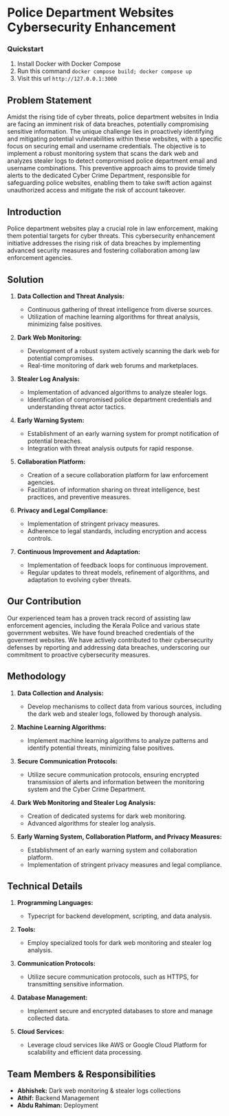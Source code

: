 # Police Department Websites Cybersecurity Enhancement


### Quickstart
 1. Install Docker with Docker Compose
 2. Run this command  `docker compose build; docker compose up`
 3. Visit this url `http://127.0.0.1:3000`

## Problem Statement

Amidst the rising tide of cyber threats, police department websites in India are facing an imminent risk of data breaches, potentially compromising sensitive information. The unique challenge lies in proactively identifying and mitigating potential vulnerabilities within these websites, with a specific focus on securing email and username credentials. The objective is to implement a robust monitoring system that scans the dark web and analyzes stealer logs to detect compromised police department email and username combinations. This preventive approach aims to provide timely alerts to the dedicated Cyber Crime Department, responsible for safeguarding police websites, enabling them to take swift action against unauthorized access and mitigate the risk of account takeover.

## Introduction

Police department websites play a crucial role in law enforcement, making them potential targets for cyber threats. This cybersecurity enhancement initiative addresses the rising risk of data breaches by implementing advanced security measures and fostering collaboration among law enforcement agencies.

## Solution

1. **Data Collection and Threat Analysis:**
   - Continuous gathering of threat intelligence from diverse sources.
   - Utilization of machine learning algorithms for threat analysis, minimizing false positives.

2. **Dark Web Monitoring:**
   - Development of a robust system actively scanning the dark web for potential compromises.
   - Real-time monitoring of dark web forums and marketplaces.

3. **Stealer Log Analysis:**
   - Implementation of advanced algorithms to analyze stealer logs.
   - Identification of compromised police department credentials and understanding threat actor tactics.

4. **Early Warning System:**
   - Establishment of an early warning system for prompt notification of potential breaches.
   - Integration with threat analysis outputs for rapid response.

5. **Collaboration Platform:**
   - Creation of a secure collaboration platform for law enforcement agencies.
   - Facilitation of information sharing on threat intelligence, best practices, and preventive measures.

6. **Privacy and Legal Compliance:**
   - Implementation of stringent privacy measures.
   - Adherence to legal standards, including encryption and access controls.

7. **Continuous Improvement and Adaptation:**
   - Implementation of feedback loops for continuous improvement.
   - Regular updates to threat models, refinement of algorithms, and adaptation to evolving cyber threats.

## Our Contribution

Our experienced team has a proven track record of assisting law enforcement agencies, including the Kerala Police and various state government websites. We have found breached credentials of the goverment websites. We have actively contributed to their cybersecurity defenses by reporting and addressing data breaches, underscoring our commitment to proactive cybersecurity measures.

## Methodology

1. **Data Collection and Analysis:**
   - Develop mechanisms to collect data from various sources, including the dark web and stealer logs, followed by thorough analysis.

2. **Machine Learning Algorithms:**
   - Implement machine learning algorithms to analyze patterns and identify potential threats, minimizing false positives.

3. **Secure Communication Protocols:**
   - Utilize secure communication protocols, ensuring encrypted transmission of alerts and information between the monitoring system and the Cyber Crime Department.

4. **Dark Web Monitoring and Stealer Log Analysis:**
   - Creation of dedicated systems for dark web monitoring.
   - Advanced algorithms for stealer log analysis.

5. **Early Warning System, Collaboration Platform, and Privacy Measures:**
   - Establishment of an early warning system and collaboration platform.
   - Implementation of stringent privacy measures and legal compliance.

## Technical Details

1. **Programming Languages:**
   - Typecript for backend development, scripting, and data analysis.

2. **Tools:**
   - Employ specialized tools for dark web monitoring and stealer log analysis.

3. **Communication Protocols:**
   - Utilize secure communication protocols, such as HTTPS, for transmitting sensitive information.

4. **Database Management:**
   - Implement secure and encrypted databases to store and manage collected data.

5. **Cloud Services:**
   - Leverage cloud services like AWS or Google Cloud Platform for scalability and efficient data processing.

## Team Members & Responsibilities

- **Abhishek:** Dark web monitoring & stealer logs collections
- **Athif:** Backend Management
- **Abdu Rahiman:** Deployment

